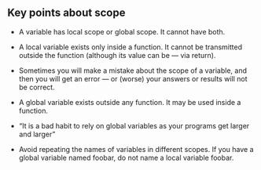 ## Key points about scope

- A variable has local scope or global scope. It cannot have both.

- A local variable exists only inside a function. It cannot be transmitted outside the function (although its value can be — via return).

- Sometimes you will make a mistake about the scope of a variable, and then you will get an error — or (worse) your answers or results will not be correct.

- A global variable exists outside any function. It may be used inside a function.

- “It is a bad habit to rely on global variables as your programs get larger and larger” 

- Avoid repeating the names of variables in different scopes. If you have a global variable named foobar, do not name a local variable foobar.

